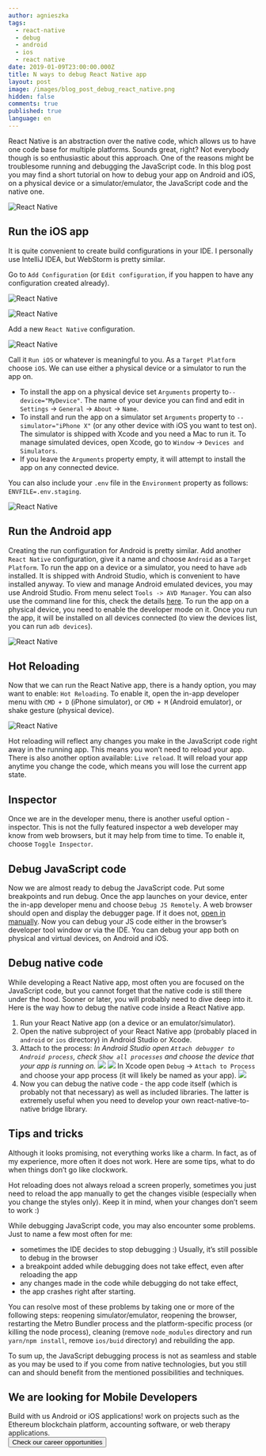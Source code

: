 ```yaml
---
author: agnieszka
tags:
  - react-native
  - debug
  - android
  - ios
  - react native
date: 2019-01-09T23:00:00.000Z
title: N ways to debug React Native app
layout: post
image: /images/blog_post_debug_react_native.png
hidden: false
comments: true
published: true
language: en
---
```

React Native is an abstraction over the native code, which allows us to have one code base for multiple platforms. Sounds great, right? Not everybody though is so enthusiastic about this approach. One of the reasons might be troublesome running and debugging the JavaScript code. In this blog post you may find a short tutorial on how to debug your app on Android and iOS, on a physical device or a simulator/emulator, the JavaScript code and the native one.

![React Native](../../static/images/n-ways-to-debug-rn/image1.jpeg "")

## **Run the iOS app**

It is quite convenient to create build configurations in your IDE. I personally use IntelliJ IDEA, but WebStorm is pretty similar.

Go to `Add Configuration` (or `Edit configuration`, if you happen to have any configuration created already).

![React Native](../../static/images/n-ways-to-debug-rn/1-add-config.png "")

![React Native](../../static/images/n-ways-to-debug-rn/2-edit-config.png "")

Add a new `React Native` configuration. 

![React Native](../../static/images/n-ways-to-debug-rn/3-config-rn.png "")

Call it `Run iOS` or whatever is meaningful to you. As a `Target Platform` choose `iOS`. We can use either a physical device or a simulator to run the app on. 

* To install the app on a physical device set `Arguments` property to`--device="MyDevice"`. The name of your device you can find and edit in `Settings` -> `General` -> `About` -> `Name`. 
* To install and run the app on a simulator set `Arguments` property to  `--simulator="iPhone X"` (or any other device with iOS you want to test on). The simulator is shipped with Xcode and you need a Mac to run it. To manage simulated devices, open Xcode, go to `Window` -> `Devices and Simulators`. 
* If you leave the `Arguments` property empty, it will attempt to install the app on any connected device.

You can also include your `.env` file in the `Environment` property as follows: `ENVFILE=.env.staging`.

![React Native](../../static/images/n-ways-to-debug-rn/4-ios-config.png "")

## **Run the Android app**

Creating the run configuration for Android is pretty similar. Add another `React Native` configuration, give it a name and choose `Android` as a `Target Platform`. To run the app on a device or a simulator, you need to have `adb` installed. It is shipped with Android Studio, which is convenient to have installed anyway. To view and manage Android emulated devices, you may use Android Studio. From menu select `Tools -> AVD Manager`. You can also use the command line for this, check the details [here](https://developer.android.com/studio/run/emulator-commandline). To run the app on a physical device, you need to enable the developer mode on it. Once you run the app, it will be installed on all devices connected (to view the devices list, you can run `adb devices`).

![React Native](../../static/images/n-ways-to-debug-rn/5-android-config.png "")

## **Hot Reloading**

Now that we can run the React Native app, there is a handy option, you may want to enable: `Hot Reloading`. To enable it, open the in-app developer menu with `CMD + D` (iPhone simulator), or `CMD + M` (Android emulator), or shake gesture (physical device). 

![React Native](../../static/images/n-ways-to-debug-rn/6-in-app.png "")

Hot reloading will reflect any changes you make in the JavaScript code right away in the running app. This means you won’t need to reload your app. There is also another option available: `Live reload`. It will reload your app anytime you change the code, which means you will lose the current app state.

## **Inspector**

Once we are in the developer menu, there is another useful option - inspector. This is not the fully featured inspector a web developer may know from web browsers, but it may help from time to time. To enable it, choose `Toggle Inspector`.

## **Debug JavaScript code**

Now we are almost ready to debug the JavaScript code. Put some breakpoints and run debug. Once the app launches on your device, enter the in-app developer menu and choose `Debug JS Remotely`. A web browser should open and display the debugger page. If it does not, [open in manually](http://localhost:8081/debugger-ui/). Now you can debug your JS code either in the browser’s developer tool window or via the IDE. You can debug your app both on physical and virtual devices, on Android and iOS.

## **Debug native code**

While developing a React Native app, most often you are focused on the JavaScript code, but you cannot forget that the native code is still there under the hood. Sooner or later, you will probably need to dive deep into it. Here is the way how to debug the native code inside a React Native app.

1. Run your React Native app (on a device or an emulator/simulator).
2. Open the native subproject of your React Native app (probably placed in `android` or `ios` directory) in Android Studio or Xcode.
3. Attach to the process:
        *In Android Studio open `Attach debugger to Android process`, check `Show all processes` and choose the device that your app is running on.
   ![](../../static/images/n-ways-to-debug-rn/7-attatch-android-1.png "")
   ![](../../static/images/n-ways-to-debug-rn/8-attatch-android-2.png "")*
        In Xcode open `Debug` -> `Attach to Process` and choose your app process (it will likely be named as your app).
   ![](../../static/images/n-ways-to-debug-rn/9-attatch-ios.png "")
4. Now you can debug the native code - the app code itself (which is probably not that necessary) as well as included libraries. The latter is extremely useful when you need to develop your own react-native-to-native bridge library.

## **Tips and tricks**

Although it looks promising, not everything works like a charm. In fact, as of my experience, more often it does not work. Here are some tips, what to do when things don’t go like clockwork.

Hot reloading does not always reload a screen properly, sometimes you just need to reload the app manually to get the changes visible (especially when you change the styles only). Keep it in mind, when your changes don’t seem to work :) 

While debugging JavaScript code, you may also encounter some problems. Just to name a few most often for me: 

* sometimes the IDE decides to stop debugging :) Usually, it’s still possible to debug in the browser
* a breakpoint added while debugging does not take effect, even after reloading the app
* any changes made in the code while debugging do not take effect,
* the app crashes right after starting.

You can resolve most of these problems by taking one or more of the following steps: reopening simulator/emulator, reopening the browser, restarting the Metro Bundler process and the platform-specific process (or killing the node process), cleaning (remove `node_modules` directory and run `yarn/npm install`, remove `ios/buid` directory) and rebuilding the app.

To sum up, the JavaScript debugging process is not as seamless and stable as you may be used to if you come from native technologies, but you still can and should benefit from the mentioned possibilities and techniques.

<div className="block-button"><h2>We are looking for Mobile Developers</h2><div>Build with us Android or iOS applications! work on projects such as the Ethereum blockchain platform, accounting software, or web therapy applications.</div><a href="/career"><button>Check our career opportunities</button></a></div>
